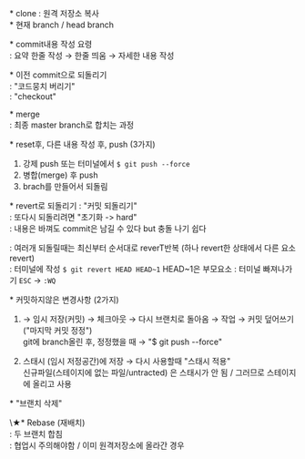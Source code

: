 \* clone : 원격 저장소 복사  
\* 현재 branch / head branch  

\* commit내용 작성 요령  
  : 요약 한줄 작성 → 한줄 띄움 → 자세한 내용 작성  

\* 이전 commit으로 되돌리기  
  : "코드뭉치 버리기"  
  : "checkout"  
  
\* merge  
    : 최종 master branch로 합치는 과정  

\* reset후, 다른 내용 작성 후, push (3가지)  
  1. 강제 push 또는 터미널에서 `$ git push --force`  
  2. 병합(merge) 후 push  
  3. brach를 만들어서 되돌림  
  
\* revert로 되돌리기
  : "커밋 되돌리기"  
  : 또다시 되돌리려면 "초기화 -> hard"  
  : 내용은 바껴도 commit은 남길 수 있다 but 충돌 나기 쉽다  
   
   
  : 여러개 되돌릴때는 최신부터 순서대로 reverT반복 (하나 revert한 상태에서 다른 요소 revert)  
  : 터미널에 작성 `$ git revert HEAD HEAD~1` HEAD~1은 부모요소
  : 터미널 빠져나가기 `ESC` → `:WQ`

\* 커밋하지않은 변경사항 (2가지)  
  1. → 임시 저장(커밋) → 체크아웃 → 다시 브랜치로 돌아옴 → 작업 → 커밋 덮어쓰기("마지막 커밋 정정")  
     git에 branch올린 후, 정정했을 때 → "$ git push --force"  

  2. 스태시 (임시 저정공간)에 저장 → 다시 사용할때 "스태시 적용"  
     신규파일(스테이지에 없는 파일/untracted) 은 스태시가 안 됨 / 그러므로 스테이지에 올리고 사용  
  
\* "브랜치 삭제"
  
\★* Rebase (재배치)  
  : 두 브랜치 합침  
  : 협업시 주의해야함 / 이미 원격저장소에 올라간 경우  
  
  
